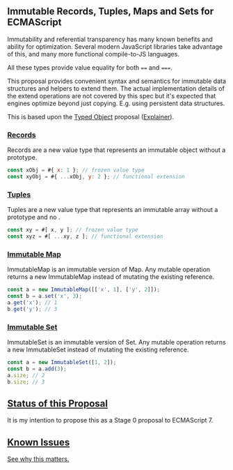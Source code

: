 Immutable Records, Tuples, Maps and Sets for ECMAScript
-------------------------------------------------------

Immutability and referential transparency has many known benefits and ability for optimization. Several modern JavaScript libraries take advantage of this, and many more functional compile-to-JS languages.

All these types provide value equality for both `==` and `===`.

This proposal provides convenient syntax and semantics for immutable data structures and helpers to extend them. The actual implementation details of the extend operations are not covered by this spec but it's expected that engines optimize beyond just copying. E.g. using persistent data structures.

This is based upon the [Typed Object](https://github.com/dslomov-chromium/typed-objects-es7) proposal ([Explainer](https://github.com/nikomatsakis/typed-objects-explainer)).

### [Records](Records.md)

Records are a new value type that represents an immutable object without a prototype.

```javascript
const xObj = #{ x: 1 }; // frozen value type
const xyObj = #{ ...xObj, y: 2 }; // functional extension
```

### [Tuples](Tuples.md)

Tuples are a new value type that represents an immutable array without a prototype and no .

```javascript
const xy = #[ x, y ]; // frozen value type
const xyz = #[ ...xy, z ]; // functional extension
```

### [Immutable Map](ImmutableMap.md)

ImmutableMap is an immutable version of Map. Any mutable operation returns a new ImmutableMap instead of mutating the existing reference.

```javascript
const a = new ImmutableMap([['x', 1], ['y', 2]]);
const b = a.set('x', 3);
a.get('x'); // 1
b.get('y'); // 3
```

### [Immutable Set](ImmutableSet.md)

ImmutableSet is an immutable version of Set. Any mutable operation returns a new ImmutableSet instead of mutating the existing reference.

```javascript
const a = new ImmutableSet([1, 2]);
const b = a.add(3);
a.size; // 2
b.size; // 3
```

## [Status of this Proposal](https://github.com/tc39/ecma262)

It is my intention to propose this as a Stage 0 proposal to ECMAScript 7.

## [Known Issues](Issues.md)

[See why this matters.](Issues.md)
